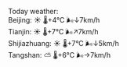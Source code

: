 Today weather:  
Beijing: ☀️   🌡️+4°C 🌬️↓7km/h  
Tianjin: ☀️   🌡️+7°C 🌬️↗7km/h  
Shijiazhuang: ☀️   🌡️+7°C 🌬️↓5km/h  
Tangshan: ⛅️  🌡️+6°C 🌬️→7km/h  
